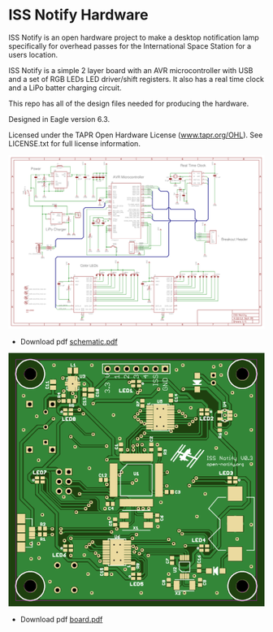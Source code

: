 # ISS Notify Hardware

ISS Notify is an open hardware project to make a desktop notification lamp
specifically for overhead passes for the International Space Station for a
users location.

ISS Notify is a simple 2 layer board with an AVR microcontroller with USB
and a set of RGB LEDs LED driver/shift registers. It also has a 
real time clock and a LiPo batter charging circuit.

This repo has all of the design files needed for producing the hardware.

Designed in Eagle version 6.3.

Licensed under the TAPR Open Hardware License (www.tapr.org/OHL). See 
LICENSE.txt for full license information.

![preview of schematic](https://github.com/open-notify/ISS-Notify-Hardware/raw/master/schematic.png)

 - Download pdf [schematic.pdf](https://github.com/open-notify/ISS-Notify-Hardware/raw/master/schematic.pdf)

![preview of board](https://github.com/open-notify/ISS-Notify-Hardware/raw/master/board.png)

 - Download pdf [board.pdf](https://github.com/open-notify/ISS-Notify-Hardware/raw/master/board.pdf)
